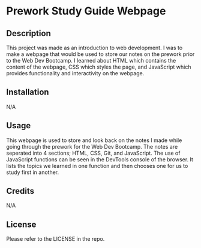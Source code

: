 # Prework Study Guide Webpage

## Description

This project was made as an introduction to web development.
I was to make a webpage that would be used to store our notes on the prework prior to the Web Dev Bootcamp.
I learned about HTML which contains the content of the webpage, CSS which styles the page, and JavaScript which provides functionality and interactivity on the webpage.

## Installation

N/A

## Usage

This webpage is used to store and look back on the notes I made while going through the prework for the Web Dev Bootcamp.
The notes are seperated into 4 sections; HTML, CSS, Git, and JavaScript.
The use of JavaScript functions can be seen in the DevTools console of the browser. 
It lists the topics we learned in one function and then chooses one for us to study first in another. 

## Credits

N/A

## License

Please refer to the LICENSE in the repo.
